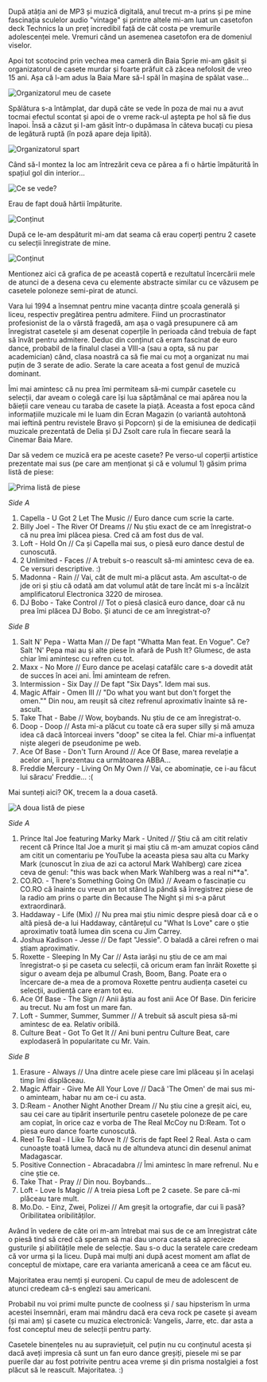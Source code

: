 După atâția ani de MP3 și muzică digitală, anul trecut m-a prins și pe mine fascinația sculelor audio "vintage" și printre altele mi-am luat un casetofon deck Technics la un preț incredibil față de cât costa pe vremurile adolescenței mele. Vremuri când un asemenea casetofon era de domeniul viselor.

Apoi tot scotocind prin vechea mea cameră din Baia Sprie mi-am găsit și organizatorul de casete murdar și foarte prăfuit că zăcea nefolosit de vreo 15 ani. Așa că l-am adus la Baia Mare să-l spăl în mașina de spălat vase...

![Organizatorul meu de casete](https://content.rusiczki.net/2018/01/ctm-01-organizator-de-casete-1000x667.jpg)

Spălătura s-a întâmplat, dar după câte se vede în poza de mai nu a avut tocmai efectul scontat și apoi de o vreme rack-ul aștepta pe hol să fie dus înapoi. Însă a căzut și l-am găsit într-o dupămasa în câteva bucați cu piesa de legătură ruptă (în poză apare deja lipită).

![Organizatorul spart](https://content.rusiczki.net/2018/01/ctm-02-spart-1000x667.jpg)

Când să-l montez la loc am întrezărit ceva ce părea a fi o hârtie împăturită în spațiul gol din interior...

![Ce se vede?](https://content.rusiczki.net/2018/01/ctm-03-interior-1000x667.jpg)

Erau de fapt două hârtii împăturite.

![Conținut](https://content.rusiczki.net/2018/01/ctm-04-continut-1000x667.jpg)

După ce le-am despăturit mi-am dat seama că erau coperți pentru 2 casete cu selecții înregistrate de mine.

![Conținut](https://content.rusiczki.net/2018/01/ctm-05-coperta-1000x667.jpg)

Mentionez aici că grafica de pe această copertă e rezultatul încercării mele de atunci de a desena ceva cu elemente abstracte similar cu ce văzusem pe casetele poloneze semi-pirat de atunci.

Vara lui 1994 a însemnat pentru mine vacanța dintre școala generală și liceu, respectiv pregătirea pentru admitere. Fiind un procrastinator profesionist de la o vârstă fragedă, am așa o vagă presupunere că am înregistrat casetele și am desenat coperțile în perioada când trebuia de fapt să învăt pentru admitere. Deduc din conținut că eram fascinat de euro dance, probabil de la finalul clasei a VIII-a (sau a opta, să nu par academician) când, clasa noastră ca să fie mai cu moț a organizat nu mai puțin de 3 serate de adio. Serate la care aceata a fost genul de muzică dominant.

Îmi mai amintesc că nu prea îmi permiteam să-mi cumpăr casetele cu selecții, dar aveam o colegă care își lua săptămânal ce mai apărea nou la băieții care veneau cu taraba de casete la piață. Aceasta a fost epoca când informațiile muzicale mi le luam din Ecran Magazin (o variantă autohtonă mai ieftină pentru revistele Bravo și Popcorn) și de la emisiunea de dedicații muzicale prezentată de Delia și DJ Zsolt care rula în fiecare seară la Cinemar Baia Mare.

Dar să vedem ce muzică era pe aceste casete? Pe verso-ul coperții artistice prezentate mai sus (pe care am menționat și că e volumul 1) găsim prima listă de piese:

![Prima listă de piese](https://content.rusiczki.net/2018/01/ctm-06-lista-piese-1-1000x667.jpg)

*Side A*

1. Capella - U Got 2 Let The Music // Euro dance cum scrie la carte.
2. Billy Joel - The River Of Dreams // Nu știu exact de ce am înregistrat-o că nu prea îmi plăcea piesa. Cred că am fost dus de val.
3. Loft - Hold On // Ca și Capella mai sus, o piesă euro dance destul de cunoscută.
4. 2 Unlimited - Faces // A trebuit s-o reascult să-mi amintesc ceva de ea. Ce versuri descriptive. :)
5. Madonna - Rain // Vai, cât de mult mi-a plăcut asta. Am ascultat-o de jde ori și știu că odată am dat volumul atât de tare încât mi s-a încălzit amplificatorul Electronica 3220 de mirosea.
6. DJ Bobo - Take Control // Tot o piesă clasică euro dance, doar că nu prea îmi plăcea DJ Bobo. Și atunci de ce am înregistrat-o?

*Side B*

1. Salt N' Pepa - Watta Man // De fapt "Whatta Man feat. En Vogue". Ce? Salt 'N' Pepa mai au și alte piese în afară de Push It? Glumesc, de asta chiar îmi amintesc cu refren cu tot.
2. Maxx - No More // Euro dance pe același catafâlc care s-a dovedit atât de succes în acei ani. Îmi aminteam de refren.
3. Intermission - Six Day // De fapt "Six Days". Idem mai sus.
4. Magic Affair - Omen III // "Do what you want but don't forget the omen."" Din nou, am reușit să citez refrenul aproximativ înainte să re-ascult.
5. Take That - Babe // Wow, boybands. Nu știu de ce am înregistrat-o.
6. Doop - Doop // Asta mi-a plăcut cu toate că era super silly și mă amuza idea că dacă întorceai invers "doop" se citea la fel. Chiar mi-a influențat niște alegeri de pseudonime pe web.
7. Ace Of Base - Don't Turn Around // Ace Of Base, marea revelație a acelor ani, îi prezentau ca următoarea ABBA...
8. Freddie Mercury - Living On My Own // Vai, ce abominație, ce i-au făcut lui săracu' Freddie... :(

Mai sunteți aici? OK, trecem la a doua casetă.

![A doua listă de piese](https://content.rusiczki.net/2018/01/ctm-07-lista-piese-2-1000x667.jpg)

*Side A*

1. Prince Ital Joe featuring Marky Mark - United // Știu că am citit relativ recent că Prince Ital Joe a murit și mai știu că m-am amuzat copios când am citit un comentariu pe YouTube la aceasta piesa sau alta cu Marky Mark (cunoscut în ziua de azi ca actorul Mark Wahlberg) care zicea ceva de genul: "this was back when Mark Wahlberg was a real ni**a".
2. CO.RO. - There's Something Going On (Mix) // Aveam o fascinație cu CO.RO că înainte cu vreun an tot stând la pândă să înregistrez piese de la radio am prins o parte din Because The Night și mi s-a părut extraordinară.
3. Haddaway - Life (Mix) // Nu prea mai știu nimic despre piesă doar că e o altă piesă de-a lui Haddaway, căntărețul cu "What Is Love" care o știe aproximativ toată lumea din scena cu Jim Carrey.
4. Joshua Kadison - Jesse // De fapt "Jessie". O baladă a cărei refren o mai știam aproximativ.
5. Roxette - Sleeping In My Car // Asta iarăși nu știu de ce am mai înregistrat-o și pe caseta cu selecții, că oricum eram fan înrăit Roxette și sigur o aveam deja pe albumul Crash, Boom, Bang. Poate era o încercare de-a mea de a promova Roxette pentru audiența casetei cu selecții, audiență care eram tot eu.
6. Ace Of Base - The Sign // Anii ăștia au fost anii Ace Of Base. Din fericire au trecut. Nu am fost un mare fan.
7. Loft - Summer, Summer, Summer // A trebuit să ascult piesa să-mi amintesc de ea. Relativ oribilă.
8. Culture Beat - Got To Get It // Ani buni pentru Culture Beat, care explodaseră în popularitate cu Mr. Vain.

*Side B*

1. Erasure - Always // Una dintre acele piese care îmi plăceau și în același timp îmi displăceau.
2. Magic Affair - Give Me All Your Love // Dacă 'The Omen' de mai sus mi-o aminteam, habar nu am ce-i cu asta.
3. D:Ream - Another Night Another Dream // Nu știu cine a greșit aici, eu, sau cei care au tipărit inserturile pentru casetele poloneze de pe care am copiat, în orice caz e vorba de The Real McCoy nu D:Ream. Tot o piesa euro dance foarte cunoscută.
4. Reel To Real - I Like To Move It // Scris de fapt Reel 2 Real. Asta o cam cunoaște toată lumea, dacă nu de altundeva atunci din desenul animat Madagascar.
5. Positive Connection - Abracadabra // Îmi amintesc în mare refrenul. Nu e cine știe ce.
6. Take That - Pray // Din nou. Boybands...
7. Loft - Love Is Magic // A treia piesa Loft pe 2 casete. Se pare că-mi plăceau tare mult.
9. Mo.Do. - Einz, Zwei, Polizei // Am greșit la ortografie, dar cui îi pasă? Oribilitatea oribilităților.

Având în vedere de câte ori m-am întrebat mai sus de ce am înregistrat câte o piesă tind să cred că speram să mai dau unora caseta să aprecieze gusturile și abilitățile mele de selecție. Sau s-o duc la seratele care credeam că vor urma și la liceu. După mai mulți ani după acest moment am aflat de conceptul de mixtape, care era varianta americană a ceea ce am făcut eu.

Majoritatea erau nemți și europeni. Cu capul de meu de adolescent de atunci credeam că-s englezi sau americani.

Probabil nu voi primi multe puncte de coolness și / sau hipsterism în urma acestei însemnări, eram mai mândru dacă era ceva rock pe casete și aveam (și mai am) și casete cu muzica electronică: Vangelis, Jarre, etc. dar asta a fost conceptul meu de selecții pentru party.

Casetele binențeles nu au supraviețuit, cel puțin nu cu conținutul acesta și dacă aveți impresia că sunt un fan euro dance greșiți, piesele mi se par puerile dar au fost potrivite pentru acea vreme și din prisma nostalgiei a fost plăcut să le reascult. Majoritatea. :)